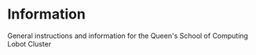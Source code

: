 # Information
General instructions and information for the Queen's School of Computing Lobot Cluster 


